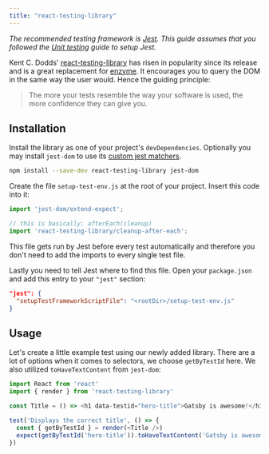 ```yaml
---
title: "react-testing-library"
---
```


_The recommended testing framework is [Jest](https://jestjs.io/). This guide assumes that you followed the [Unit testing](docs/unit-testing) guide to setup Jest._

Kent C. Dodds' [react-testing-library](https://github.com/kentcdodds/react-testing-library) has risen in popularity since its release and is a great replacement for [enzyme](https://github.com/airbnb/enzyme). It encourages you to query the DOM in the same way the user would. Hence the guiding principle:

> The more your tests resemble the way your software is used, the more confidence they can give you.

## Installation

Install the library as one of your project's `devDependencies`. Optionally you may install `jest-dom` to use its [custom jest matchers](https://github.com/gnapse/jest-dom#custom-matchers).

```sh
npm install --save-dev react-testing-library jest-dom
```

Create the file `setup-test-env.js` at the root of your project. Insert this code into it:

```js
import 'jest-dom/extend-expect';

// this is basically: afterEach(cleanup)
import 'react-testing-library/cleanup-after-each';
```

This file gets run by Jest before every test automatically and therefore you don't need to add the imports to every single test file.

Lastly you need to tell Jest where to find this file. Open your `package.json` and add this entry to your `"jest"` section:

```json
"jest": {
  "setupTestFrameworkScriptFile": "<rootDir>/setup-test-env.js"
}
```

## Usage

Let's create a little example test using our newly added library. There are a lot of options when it comes to selectors, we choose `getByTestId` here. We also utilized `toHaveTextContent` from `jest-dom`:

```js
import React from 'react'
import { render } from 'react-testing-library'

const Title = () => <h1 data-testid="hero-title">Gatsby is awesome!</h1>

test('Displays the correct title', () => {
  const { getByTestId } = render(<Title />)
  expect(getByTestId('hero-title')).toHaveTextContent('Gatsby is awesome!')
})
```
